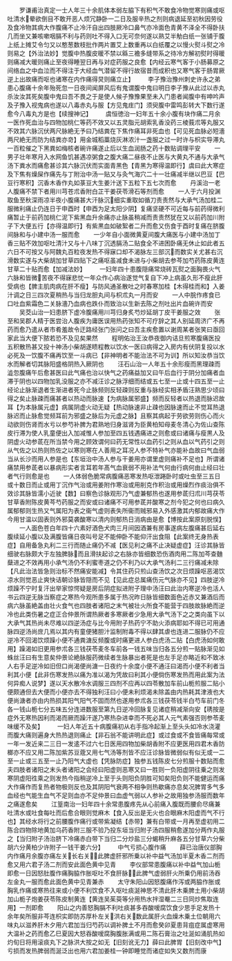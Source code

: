 <!-- { "loadSidebar": true } -->
　　罗谦甫治真定一士人年三十余肌体本弱左脇下有积气不敢食冷物觉寒则痛或呕吐清水晕欲倒目不敢开恶人烦冗静卧一二日及服辛热之剂则病退延至初秋因劳役及食冷物其病大作腹痛不止冷汗自出四肢厥冷口鼻气亦冷面色青黄不泽全不得卧扶几而坐又兼咳嗽咽膈不利与药则吐不得入口无可奈何遂以熟艾半觔白纸一张铺于腹上纸上摊艾令匀又以憨葱数枝批作两片置艾上数重再以白纸覆之以慢火熨斗熨之冷则易之【外治法妙】觉腹中热腹皮暖不禁以緜三襜多缝带系之待冷方解初熨时得暖则痛减大暖则痛止至夜得睡翌日再与对症药服之良愈【内经云寒气客于小肠募原之间络血之中血泣而不得注于大经血气潜留不得行故宿昔而成积也又寒气客于肠胃厥逆上出故痛而呕也诸寒在内作痛得炅则痛立止】
　　李子豫治豫州刺史许永之弟患心腹痛十余年殆死忽一日夜间闻屏风后有鬼谓腹中鬼曰明日李子豫从此过以赤丸杀汝汝其死矣腹中鬼曰吾不畏之于是使人候子豫豫果至未入门患者闻腹中有呻吟声及子豫入视鬼病也遂以八毒赤丸与服【方见鬼疰门】须臾腹中雷鸣彭转大下数行遂愈今八毒丸方是也【续搜神记】
　　虞恒徳治一妇年五十余小腹有块作痛二月余一医作死血治与四物加桃仁等药不效又以五灵脂元胡索乳香没药三棱莪朮等丸服又不效其六脉沉伏两尺脉絶无予曰乃结粪在下焦作痛耳非死血也【可见死血脉必短濇　两尺絶无而防为结粪亦竒】用金城稻藁烧灰淋浓汁一盏服之过一时许与枳实导滞丸一百粒催之下黑粪如梅核者碗许痛遂止后以生血润肠之药十数贴调理平安
　　一男子壮年寒月入水网鱼饥甚遇凉粥食之腹大痛二昼夜不止医与大黄丸不通与大承气汤下粪水而痛愈甚诊其六脉沉伏而实面青黑色【青黑为寒得温即行】虞曰此大寒症及下焦有燥屎作痛先与丁附治中汤一贴又与灸气海穴二十一壮痛减半继以巴豆【巴豆行寒积】沉香木香作丸如菉豆大生姜汁送下五粒下五七次而愈
　　丹溪治一老人腹痛不禁下者用川芎苍朮香附白芷干姜茯苓滑石等剂而愈
　　一人于六月投渊取鱼至秋深雨凉半夜小腹痛甚大汗脉沉细实重取如循刀责责然与大承气汤加桂二服微利痛止仍连日于申酉时【申酉为足太阳少阴】复痛坚硬不可近每与前药得微利痛暂止于前药加桃仁泥下紫黑血升余痛亦止脉虽稍减而责责然犹在又以前药加川附子下大便五行【亦得温即行】有紫黒血如破絮者二升而愈又伤食于酉时复痛在脐腹间脉和与小建中汤一服而愈
　　一少年自小面微黄夏间腹大痛医与小建中汤加丁香三贴不效加呕吐清汁又与十八味丁沉透膈汤二贴食全不进困卧痛无休止如此者五六日不可按又与阿魏丸百粒夜发热不得寐口却不渴脉左三部沉而数实关尤甚右沉滑数实遂与大柴胡加甘草四贴下之痛呕虽减食未进与小柴胡去参芩加芍药陈皮黄连甘草二十贴而愈【加减法妙】
　　一妇年四十患腹隠痛常烧砖瓦熨之面胸畏火气六脉和皆微苦夜不得寐悲忧一年众作心病治遂觉气复自下冲上病虽久形不瘦此肝受病也【脾主肌肉病在肝不瘦】与防风通圣散吐之时春寒加桂【木得桂而和】入姜汁调之日三四次夏稍热与当归龙胆丸间与枳朮丸一月而安
　　一人中脘作疼食已口吐血紫霜色二关脉濇乃血病也跌仆而致治以生新去陈之剂吐出片血碗许而安
　　吴茭山治一妇患脐下虚冷腹痛用川芎归身炙芍炒延胡丁皮干姜服之效
　　张至和吴郡人精于医尝治人腹疾为庸医误用热药张知不可疗辞之其人别延周济广不再药而愈乃遣从者市肴羞故令迂路经张门张问之曰吾主疾愈置以谢周某者张笑曰亟回家此当大便下脓若恐不及见矣果然
　　程明佑治王汝恭夜御内诘旦煎寒腹痛医投五积散热甚又投十神汤小柴胡遂瞆程教以饮水一医曰病得之入房内有伏阴复投以水必死及一饮腹不痛再饮至一斗病已【非神明者不能治法不可为训】所以知汝恭当饮水而解者切其脉阳盛格阴热入厥阴也
　　汪石山治一人年五十余形瘦而黑理疎而澁忽腹痛午后愈甚医曰此气痛也治以快气之药痛益加又曰午后血行于阴分加痛者血滞于阴也以四物加乳没服之亦不减汪诊之脉浮细而结或五七至一止或十四五至一止经论止脉渐退者生渐进者死今止脉频则反轻疎则反重与脉经实相矛盾汪熟思少顷曰得之矣止脉疎而痛甚者以热动而脉速【为病脉属邪盛】频而反轻者以热退而脉迟故耳【为本脉属元虚】病属阴虚火动无疑【热动脉速非止疎也因脉速而止不觉耳热退脉迟而止脉愈觉频耳前为邪盛之脉后为元虚之脉】且察其病起于劳欲劳则伤心而火动欲则伤肾而水亏以参芍补脾为君熟地归身滋肾为臣黄柏知母麦冬清心为佐山查陈皮行滞为使人乳童便出入加减惟人参加至四五钱遇痛进之则愈或曰诸痛与瘦黒人及阴虚火动参茋在所当禁今用之顾效谓何曰药无常性以血药引之则从血以气药引之则从气佐之以热则热佐之以寒则寒在人善用之耳况人参不特补气亦能补血故曰气血弱当从长沙而用人参是也【东垣治中汤人参与干姜用亦谓里虚则痛补不足也】所谓诸痛禁用参茋者以暴病形实者言耳若年髙气血衰弱不用补法气何由行病何由止经曰壮者气行则愈是也
　　一人体弱色脆常病腹痛恶寒发热呕泄踡卧时或吐虫至三五日或十数日而止或用丁沉作气治或用姜附作寒治或用削克作积治或用燥烈作痰治俱不效诊其脉皆濡小近驶【数】曰察色诊脉观形乃气虚兼郁热也遂用参茋归朮川芎茯苓甘草香附陈皮黄芩芍药服之而安或曰诸痛不可用参茋并酸寒之剂今犯之何也曰病久属郁郁则生热又气属阳为表之衞气虚则表失所衞而贼邪易入外感激其内郁故痛大作今用甘温以固表则外邪莫袭酸寒以清内则郁热日消病由是愈【博按此案原刻脱悮】
　　一人面色苍白年四十六素好酒色犬肉三月间因酒兼有房事遂病左腹痛甚后延右腹续延小腹以及满腹皆痛日夜叫号足不能伸卧不能仰汗出食阻【此案终无身热表症】自用备急丸利二三行而随止痛仍不减【医见利之痛不止决疑虚症】汪诊其脉皆细驶右脉颇大于左独脾脉而且滑扶起诊之右脉亦皆细数恐伤酒肉用二陈加芩查麯蘖进之不效再用小承气汤仍不利蜜枣道之仍不利乃以大承气汤利二三行痛减未除【凡此治法皆急则治标不然痛安能减】令其住药只煎山查汤饮之次日烦躁呕恶渴饮凉水则觉恶止爽快诘朝诊脉皆隠而不见【见此症总属痛伤元气脉亦不见】四肢逆冷烦躁不宁时复汗出举家惊愕疑是房后阴症拟进附子理中汤汪曰此治内寒逆冷也活人书云四逆无脉当察症之寒热今观所患多属于热况昨日脉皆细数面色近赤又兼酒后而病六脉虽絶盖由壮火食气也四肢者诸阳之末气被壮火所食不能营于四肢故脉絶而逆冷也此类伤暑之症正合仲景所谓热厥者多寒厥者少急用大承气汤下之之类向虽下以大承气其热尚未尽难以四逆汤症与比今用附子热药宁不助火添病耶如不得已可用通脉四逆汤尚庻几焉以其内有童便猪胆汁监制附毒不得以肆其虐也连进二服脉仍不应逆冷不回渴饮烦躁小便不通粪溏反频腹或时痛更进人参白虎汤二贴【白虎汤如何敢用】躁渴如旧更用参朮各三钱茯苓麦冬车前各一钱五味当归各五分煎一贴脉渐见如蛛丝汪曰有生意矣仲景论絶脉服药微续者生脉暴出者死是也左手足亦略近和不致冰人右手足逆冷如旧但口尚渴便尚溏一日夜约十余度小便不通汪曰渴而小便不利者当利其小便【此非伤寒发热以痛为准以渴为凭故曰利其小便倘伤寒发热而用此案为法何异痴人说梦】遂以天水散冷水调服三四剂不应再以四苓散加车前山栀煎服二贴小便颇通但去大便而小便亦去不得独利汪曰小便未利烦渴未除盖由内热耗其津液也大便尚溏者亦由内热损其阳气阳气不固而然也遂用参朮各三钱茯苓钱半白芍车前门冬各一钱山栀七分五味五分连进数服至第九日逆冷回脉复见诸症稍减渐向安【琇按是症外无寒热因利而渴而厥而躁汗遂乃寒热杂进幸而不死必其人元气素强否则参苓麦味缓不及矣】
　　一妇人年近五十病腹痛初从右手指冷起渐上至头头如冷水浇灌而腹大痛则遍身大热热退则痛止【非石翁不能讲明此症】或过食或不食皆痛每常或一年一发近来二三日一发逺不过六七日医用四物加柴胡香附不应更医用四君木香防榔亦不应又用二陈加紫苏豆蔲又用七气汤等剂皆不应汪诊脉皆微弱似有似无或一二至一止或三五至一止乃阳气大虚也【凭脉防症】独参五钱陈皮七分煎服十数贴而愈夫四肢者诸阳之末头者诸阳之会经曰阳虚则恶寒又曰一胜则一负阳虚阴往乗之则发寒阴虚阳徃乘之则发热今指稍逆冷上至于头则阳负阴胜可知矣阳负则不能健运而痛大作痛作而复热者物极则反也及其阴阳气衰两不相争则热歇痛亦息矣况脾胃多气多血经也气能生血气不足则血亦不足仲景曰血虚气弱以人参补之故用独参汤服而数年之痛遂愈矣
　　江篁南治一妇年四十余常患腹疼先从心前痛入腹既而腰俞尽痛兼吐清水或吐食每吐而后愈合眼则觉麻木【食入反出是无火也合眼麻木阳虚而气不行也】其经水将行之前腰腹作痛行或带紫凝结【赤带】兼有白带或一月再至虚初用二陈合四物除地黄加乌药香附三服不验乃投东垣当归附子汤四服稍愈遂加分两作丸服之【当归附子汤治脐下冷痛赤白带下当归二分炒盐三分蝎稍升麻各五分甘草六分柴胡六分黄柏少许附子一钱干姜六分】
　　中气亏损心腹作痛
　　薛已治唐仪部胸内作痛月余腹亦痛左关长右关此脾虚肝邪所乗以补中益气汤加半夏木香二剂而愈又用六君子汤二剂而安此面色黄中见青
　　李仪部常患腹痛以补中益气加山栀即愈一日因怒肚腹作痛胸脇作胀呕吐不食肝脉此脾气虚弱肝火所乗仍用前汤吞左金丸一服而愈此面色黄中见青兼赤
　　太守朱阳山因怒腹痛作泻或两脇作胀或胸乳作痛或寒热往来或小便不利饮食不入呕吐痰涎神思不清此肝木乗脾土用小柴胡加山栀子炮姜茯苓陈皮制黄连【黄连吴茱萸等分用热水拌湿罨二三日同炒焦取连用】一剂即愈
　　阳山之内善怒胸膈不利吐痰甚多吞酸嗳腐饮食少思手足发热十余年矣所服非芩连枳实即防苏厚朴左关洪右关数此属肝火血燥木乗土位朝用六味丸以滋养肝木夕用六君加当归芍药以调补脾土不月而愈癸卯夏患背疽症属虚寒用大温补之药而愈乙巳夏因大怒吞酸嗳腐胸腹胀满或用二陈石膏治之吐涎如涌肌热如灼旬日将用滚痰丸下之脉洪大按之如无【旧刻讹无力】薛曰此脾胃【旧刻改中气】亏损而发热脾弱而涎泛出也用六君加姜桂一钟即睡觉而诸症如失又数剂而康
